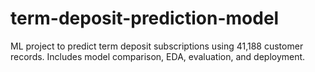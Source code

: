 # term-deposit-prediction-model
ML project to predict term deposit subscriptions using 41,188 customer records. Includes model comparison, EDA, evaluation, and deployment.
